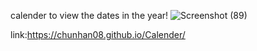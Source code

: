 calender to view the dates in the year!
![Screenshot (89)](https://github.com/user-attachments/assets/3029d2ed-7739-46bb-8678-b6053fdc1183)

link:https://chunhan08.github.io/Calender/
